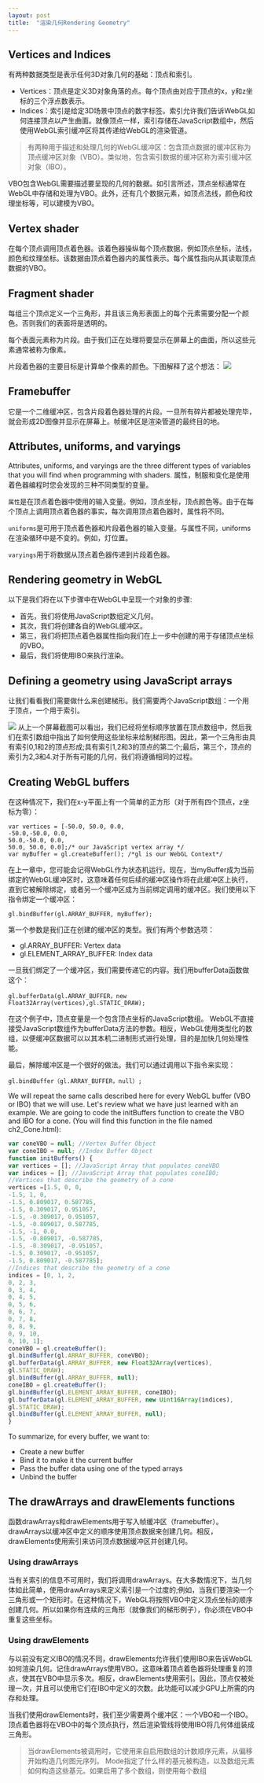 ```yaml
---
layout: post
title:  "渲染几何Rendering Geometry"
---
```


## Vertices and Indices
有两种数据类型是表示任何3D对象几何的基础：顶点和索引。
- Vertices：顶点是定义3D对象角落的点。每个顶点由对应于顶点的x，y和z坐标的三个浮点数表示。
- Indices：索引是给定3D场景中顶点的数字标签。索引允许我们告诉WebGL如何连接顶点以产生曲面。就像顶点一样，索引存储在JavaScript数组中，然后使用WebGL索引缓冲区将其传递给WebGL的渲染管道。

>有两种用于描述和处理几何的WebGL缓冲区：包含顶点数据的缓冲区称为顶点缓冲区对象（VBO）。类似地，包含索引数据的缓冲区称为索引缓冲区对象（IBO）。

VBO包含WebGL需要描述要呈现的几何的数据。如引言所述，顶点坐标通常在WebGL中存储和处理为VBO。此外，还有几个数据元素，如顶点法线，颜色和纹理坐标等，可以建模为VBO。

## Vertex shader
在每个顶点调用顶点着色器。该着色器操纵每个顶点数据，例如顶点坐标，法线，颜色和纹理坐标。该数据由顶点着色器内的属性表示。每个属性指向从其读取顶点数据的VBO。

## Fragment shader
每组三个顶点定义一个三角形，并且该三角形表面上的每个元素需要分配一个颜色。否则我们的表面将是透明的。

每个表面元素称为片段。由于我们正在处理将要显示在屏幕上的曲面，所以这些元素通常被称为像素。

片段着色器的主要目标是计算单个像素的颜色。下图解释了这个想法：
![](./fragment-shader-1.png)

## Framebuffer
它是一个二维缓冲区，包含片段着色器处理的片段。一旦所有碎片都被处理完毕，就会形成2D图像并显示在屏幕上。帧缓冲区是渲染管道的最终目的地。

## Attributes, uniforms, and varyings
Attributes, uniforms, and varyings are the three different types of variables that you will find when programming with shaders.
属性，制服和变化是使用着色器编程时您会发现的三种不同类型的变量。

`属性`是在顶点着色器中使用的输入变量。例如，顶点坐标，顶点颜色等。由于在每个顶点上调用顶点着色器的事实，每次调用顶点着色器时，属性将不同。

`uniforms`是可用于顶点着色器和片段着色器的输入变量。与属性不同，uniforms在渲染循环中是不变的。例如，灯位置。

`varyings`用于将数据从顶点着色器传递到片段着色器。

## Rendering geometry in WebGL
以下是我们将在以下步骤中在WebGL中呈现一个对象的步骤:
- 首先，我们将使用JavaScript数组定义几何。
- 其次，我们将创建各自的WebGL缓冲区。
- 第三，我们将把顶点着色器属性指向我们在上一步中创建的用于存储顶点坐标的VBO。
- 最后，我们将使用IBO来执行渲染。

## Defining a geometry using JavaScript arrays
让我们看看我们需要做什么来创建梯形。我们需要两个JavaScript数组：一个用于顶点，一个用于索引。

![](../images/geometry-trapezoid.png)
从上一个屏幕截图可以看出，我们已经将坐标顺序放置在顶点数组中，然后我们在索引数组中指出了如何使用这些坐标来绘制梯形图。因此，第一个三角形由具有索引0,1和2的顶点形成;具有索引1,2和3的顶点的第二个;最后，第三个，顶点的索引为2,3和4.对于所有可能的几何，我们将遵循相同的过程。

## Creating WebGL buffers
在这种情况下，我们在x-y平面上有一个简单的正方形（对于所有四个顶点，z坐标为零）：
```
var vertices = [-50.0, 50.0, 0.0,
-50.0,-50.0, 0.0,
50.0,-50.0, 0.0,
50.0, 50.0, 0.0];/* our JavaScript vertex array */
var myBuffer = gl.createBuffer(); /*gl is our WebGL Context*/

```

在上一章中，您可能会记得WebGL作为状态机运行。现在，当myBuffer成为当前绑定的WebGL缓冲区时，这意味着任何后续的缓冲区操作将在此缓冲区上执行，直到它被解除绑定，或者另一个缓冲区成为当前绑定调用的缓冲区。我们使用以下指令绑定一个缓冲区：
```
gl.bindBuffer(gl.ARRAY_BUFFER, myBuffer);
```
第一个参数是我们正在创建的缓冲区的类型。我们有两个参数选项：
- gl.ARRAY_BUFFER: Vertex data
- gl.ELEMENT_ARRAY_BUFFER: Index data

一旦我们绑定了一个缓冲区，我们需要传递它的内容。我们用bufferData函数做这个：
```
gl.bufferData(gl.ARRAY_BUFFER，new Float32Array(vertices),gl.STATIC_DRAW);
```

在这个例子中，顶点变量是一个包含顶点坐标的JavaScript数组。 WebGL不直接接受JavaScript数组作为bufferData方法的参数。相反，WebGL使用类型化的数组，以便缓冲区数据可以以其本机二进制形式进行处理，目的是加快几何处理性能。

最后，解除缓冲区是一个很好的做法。我们可以通过调用以下指令来实现：
```
gl.bindBuffer（gl.ARRAY_BUFFER，null）;
```

We will repeat the same calls described here for every WebGL buffer (VBO or IBO) that we will use.
Let's review what we have just learned with an example. We are going to code the initBuffers function to create the VBO and IBO for a cone. (You will find this function in the file named ch2_Cone.html):

```js
var coneVBO = null; //Vertex Buffer Object
var coneIBO = null; //Index Buffer Object
function initBuffers() {
var vertices = []; //JavaScript Array that populates coneVBO
var indices = []; //JavaScript Array that populates coneIBO;
//Vertices that describe the geometry of a cone
vertices =[1.5, 0, 0,
-1.5, 1, 0,
-1.5, 0.809017, 0.587785,
-1.5, 0.309017, 0.951057,
-1.5, -0.309017, 0.951057,
-1.5, -0.809017, 0.587785,
-1.5, -1, 0.0,
-1.5, -0.809017, -0.587785,
-1.5, -0.309017, -0.951057,
-1.5, 0.309017, -0.951057,
-1.5, 0.809017, -0.587785];
//Indices that describe the geometry of a cone
indices = [0, 1, 2,
0, 2, 3,
0, 3, 4,
0, 4, 5,
0, 5, 6,
0, 6, 7,
0, 7, 8,
0, 8, 9,
0, 9, 10,
0, 10, 1];
coneVBO = gl.createBuffer();
gl.bindBuffer(gl.ARRAY_BUFFER, coneVBO);
gl.bufferData(gl.ARRAY_BUFFER, new Float32Array(vertices),
gl.STATIC_DRAW);
gl.bindBuffer(gl.ARRAY_BUFFER, null);
coneIBO = gl.createBuffer();
gl.bindBuffer(gl.ELEMENT_ARRAY_BUFFER, coneIBO);
gl.bufferData(gl.ELEMENT_ARRAY_BUFFER, new Uint16Array(indices),
gl.STATIC_DRAW);
gl.bindBuffer(gl.ELEMENT_ARRAY_BUFFER, null);
}
```

To summarize, for every buffer, we want to:
- Create a new buffer
- Bind it to make it the current buffer
- Pass the buffer data using one of the typed arrays
- Unbind the buffer

## The drawArrays and drawElements functions

函数drawArrays和drawElements用于写入帧缓冲区（framebuffer）。
drawArrays以缓冲区中定义的顺序使用顶点数据来创建几何。相反，drawElements使用索引来访问顶点数据缓冲区并创建几何。

### Using drawArrays
当有关索引的信息不可用时，我们将调用drawArrays。在大多数情况下，当几何体如此简单，使用drawArrays来定义索引是一个过度的;例如，当我们要渲染一个三角形或一个矩形时。在这种情况下，WebGL将按照VBO中定义顶点坐标的顺序创建几何。所以如果你有连续的三角形（就像我们的梯形例子），你必须在VBO中重复这些坐标。

### Using drawElements
与以前没有定义IBO的情况不同，drawElements允许我们使用IBO来告诉WebGL如何渲染几何。记住drawArrays使用VBO。这意味着顶点着色器将处理重复的顶点，使其在VBO中显示多次。相反，drawElements使用索引。因此，顶点仅被处理一次，并且可以使用它们在IBO中定义的次数。此功能可以减少GPU上所需的内存和处理。

当我们使用drawElements时，我们至少需要两个缓冲区：一个VBO和一个IBO。顶点着色器将在VBO中的每个顶点执行，然后渲染管线将使用IBO将几何体组装成三角形。

>当drawElements被调用时，它使用来自启用数组的计数顺序元素，从偏移开始构造几何图元序列。 Mode指定了什么样的基元被构造，以及数组元素如何构造这些基元。如果启用了多个数组，则使用每个数组